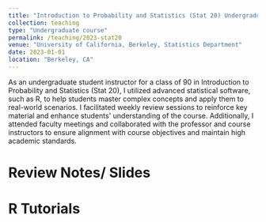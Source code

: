 ```yaml
---
title: "Introduction to Probability and Statistics (Stat 20) Undergraduate Student Instructor "
collection: teaching
type: "Undergraduate course"
permalink: /teaching/2023-stat20
venue: "University of California, Berkeley, Statistics Department"
date: 2023-01-01
location: "Berkeley, CA"
---
```


As an undergraduate student instructor for a class of 90 in Introduction to Probability and Statistics (Stat 20), I utilized advanced statistical software, such as R, to help students master complex concepts and apply them to real-world scenarios. I facilitated weekly review sessions to reinforce key material and enhance students' understanding of the course. Additionally, I attended faculty meetings and collaborated with the professor and course instructors to ensure alignment with course objectives and maintain high academic standards.

Review Notes/ Slides
======

R Tutorials
======

